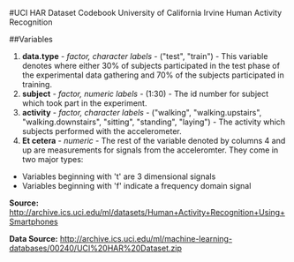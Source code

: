 #UCI HAR Dataset Codebook
University of California Irvine
Human Activity Recognition

##Variables

1. **data.type** - *factor, character labels* - ("test", "train") - This variable denotes where either 30% of subjects participated in the test phase of the experimental data gathering and 70% of the subjects participated in training.
2. **subject** - *factor, numeric labels* - (1:30) - The id number for subject which took part in the experiment.
3. **activity** - *factor, character labels* - ("walking", "walking.upstairs", "walking.downstairs", "sitting", "standing", "laying") - The activity which subjects performed with the accelerometer.
4. **Et cetera** - *numeric* - The rest of the variable denoted by columns 4 and up are measurements for signals from the acceleromter. They come in two major types:
- Variables beginning with 't' are 3 dimensional signals
- Variables beginning with 'f' indicate a frequency domain signal


**Source:** http://archive.ics.uci.edu/ml/datasets/Human+Activity+Recognition+Using+Smartphones

**Data Source:** http://archive.ics.uci.edu/ml/machine-learning-databases/00240/UCI%20HAR%20Dataset.zip
